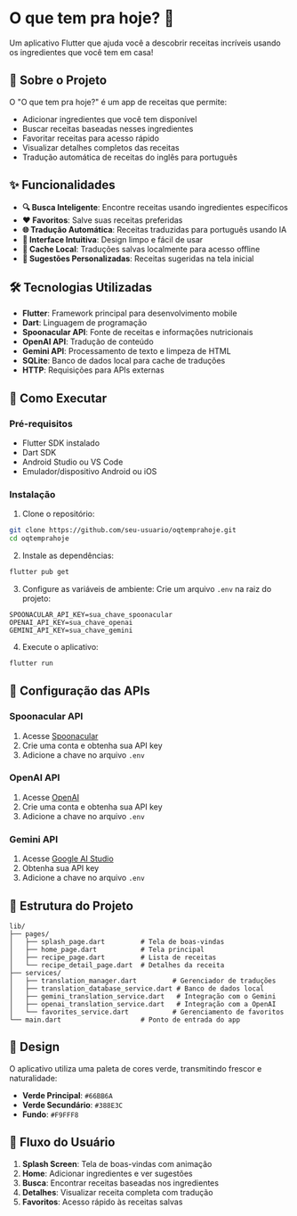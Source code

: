# O que tem pra hoje? 🍳

Um aplicativo Flutter que ajuda você a descobrir receitas incríveis usando os ingredientes que você tem em casa!

## 📱 Sobre o Projeto

O "O que tem pra hoje?" é um app de receitas que permite:
- Adicionar ingredientes que você tem disponível
- Buscar receitas baseadas nesses ingredientes
- Favoritar receitas para acesso rápido
- Visualizar detalhes completos das receitas
- Tradução automática de receitas do inglês para português

## ✨ Funcionalidades

- **🔍 Busca Inteligente**: Encontre receitas usando ingredientes específicos
- **❤️ Favoritos**: Salve suas receitas preferidas
- **🌐 Tradução Automática**: Receitas traduzidas para português usando IA
- **📱 Interface Intuitiva**: Design limpo e fácil de usar
- **💾 Cache Local**: Traduções salvas localmente para acesso offline
- **🎯 Sugestões Personalizadas**: Receitas sugeridas na tela inicial

## 🛠️ Tecnologias Utilizadas

- **Flutter**: Framework principal para desenvolvimento mobile
- **Dart**: Linguagem de programação
- **Spoonacular API**: Fonte de receitas e informações nutricionais
- **OpenAI API**: Tradução de conteúdo
- **Gemini API**: Processamento de texto e limpeza de HTML
- **SQLite**: Banco de dados local para cache de traduções
- **HTTP**: Requisições para APIs externas

## 🚀 Como Executar

### Pré-requisitos
- Flutter SDK instalado
- Dart SDK
- Android Studio ou VS Code
- Emulador/dispositivo Android ou iOS

### Instalação

1. Clone o repositório:
```bash
git clone https://github.com/seu-usuario/oqtemprahoje.git
cd oqtemprahoje
```

2. Instale as dependências:
```bash
flutter pub get
```

3. Configure as variáveis de ambiente:
Crie um arquivo `.env` na raiz do projeto:
```env
SPOONACULAR_API_KEY=sua_chave_spoonacular
OPENAI_API_KEY=sua_chave_openai
GEMINI_API_KEY=sua_chave_gemini
```

4. Execute o aplicativo:
```bash
flutter run
```

## 🔧 Configuração das APIs

### Spoonacular API
1. Acesse [Spoonacular](https://spoonacular.com/food-api)
2. Crie uma conta e obtenha sua API key
3. Adicione a chave no arquivo `.env`

### OpenAI API
1. Acesse [OpenAI](https://platform.openai.com/)
2. Crie uma conta e obtenha sua API key
3. Adicione a chave no arquivo `.env`

### Gemini API
1. Acesse [Google AI Studio](https://makersuite.google.com/)
2. Obtenha sua API key
3. Adicione a chave no arquivo `.env`

## 📁 Estrutura do Projeto

```
lib/
├── pages/
│   ├── splash_page.dart         # Tela de boas-vindas
│   ├── home_page.dart           # Tela principal
│   ├── recipe_page.dart         # Lista de receitas
│   └── recipe_detail_page.dart  # Detalhes da receita
├── services/
│   ├── translation_manager.dart         # Gerenciador de traduções
│   ├── translation_database_service.dart # Banco de dados local
│   ├── gemini_translation_service.dart   # Integração com o Gemini
│   ├── openai_translation_service.dart   # Integração com a OpenAI
│   └── favorites_service.dart           # Gerenciamento de favoritos
└── main.dart                    # Ponto de entrada do app
```

## 🎨 Design

O aplicativo utiliza uma paleta de cores verde, transmitindo frescor e naturalidade:
- **Verde Principal**: `#66BB6A`
- **Verde Secundário**: `#388E3C`
- **Fundo**: `#F9FFF8`

## 🔄 Fluxo do Usuário

1. **Splash Screen**: Tela de boas-vindas com animação
2. **Home**: Adicionar ingredientes e ver sugestões
3. **Busca**: Encontrar receitas baseadas nos ingredientes
4. **Detalhes**: Visualizar receita completa com tradução
5. **Favoritos**: Acesso rápido às receitas salvas
